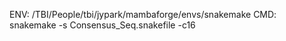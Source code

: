 ENV: /TBI/People/tbi/jypark/mambaforge/envs/snakemake
CMD: snakemake -s Consensus_Seq.snakefile -c16
